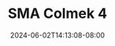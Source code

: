 --- 
title: "SMA Colmek 4"
description: "download bokep SMA Colmek 4 premium video full terbaru"
date: 2024-06-02T14:13:08-08:00
file_code: "7y6a6md5sqcg"
draft: false
cover: "0oumhoq9zr5p6qjo.jpg"
tags: ["SMA", "Colmek", "bokep-indo", "bokep-viral", "bokep-ig"]
length: 43
fld_id: "1482543"
foldername: "ADIN"
categories: ["ADIN"]
views: 0
---